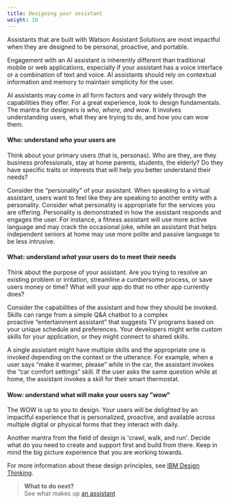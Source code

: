 ```yaml
---
title: Designing your assistant
weight: 10
---
```

Assistants that are built with Watson Assistant Solutions are most impactful when they are designed to be personal, proactive, and portable.

Engagement with an AI assistant is inherently different than traditional mobile or web applications, especially if your assistant has a voice interface or a combination of text and voice. AI assistants should rely on contextual information and memory to maintain simplicity for the user.

AI assistants may come in all form factors and vary widely through the capabilities they offer. For a great experience, look to design fundamentals. The mantra for designers is _who, where, and wow_.  It involves understanding users, what they are trying to do, and how you can wow them.

#### Who: understand _who_ your users are
Think about your primary users (that is, personas). Who are they, are they business professionals, stay at home parents, students, the elderly? Do they have specific traits or interests that will help you better understand their needs?

Consider the “personality” of your assistant.  When speaking to a virtual assistant, users want to feel like they are speaking to another entity with a personality. Consider what personality is appropriate for the services you are offering. Personality is demonstrated in how the assistant responds and engages the user. For instance, a fitness assistant will use more active language and may crack the occasional joke, while an assistant that helps independent seniors at home may use more polite and passive language to be less intrusive.

#### What: understand _what_ your users do to meet their needs
Think about the purpose of your assistant. Are you trying to resolve an existing problem or irritation, streamline a cumbersome process, or save users money or time? What will your app do that no other app currently does?

Consider the capabilities of the assistant and how they should be invoked. Skills can range from a simple Q&A chatbot to a complex proactive “entertainment assistant” that suggests TV programs based on your unique schedule and preferences. Your developers might write custom skills for your application, or they might connect to shared skills.

A single assistant might have multiple skills and the appropriate one is invoked depending on the context or the utterance. For example, when a user says “make it warmer, please”  while in the car, the assistant invokes the  “car comfort settings” skill. If the user asks the same question while at home, the assistant invokes a skill for their smart thermostat.

#### Wow: understand what will make your users say "_wow_"
The WOW is up to you to design. Your users will be delighted by an impactful experience that is personalized, proactive, and available across multiple digital or physical forms that they interact with daily.

Another mantra from the field of design is 'crawl, walk, and run'.  Decide what do you need to create and support first and build from there. Keep in mind the big picture experience that you are working towards.

For more information about these design principles, see [IBM Design Thinking](https://www.ibm.com/design/thinking/).

> **What to do next?** <br/>
See what makes up [an assistant]({{site.baseurl}}/understand-service/overview)
